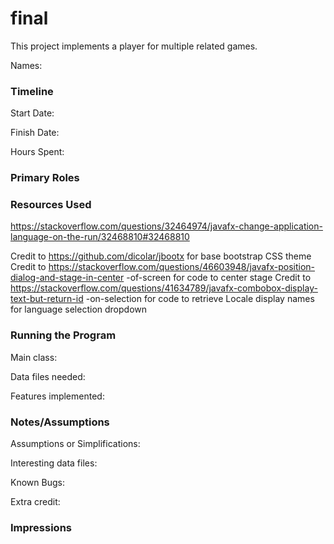 final
====

This project implements a player for multiple related games.

Names:


### Timeline

Start Date: 

Finish Date: 

Hours Spent:

### Primary Roles


### Resources Used
https://stackoverflow.com/questions/32464974/javafx-change-application-language-on-the-run/32468810#32468810

Credit to https://github.com/dicolar/jbootx for base bootstrap CSS theme
Credit to https://stackoverflow.com/questions/46603948/javafx-position-dialog-and-stage-in-center
-of-screen for code to center stage
Credit to https://stackoverflow.com/questions/41634789/javafx-combobox-display-text-but-return-id
-on-selection for code to retrieve Locale display names for language selection dropdown

### Running the Program

Main class:

Data files needed: 

Features implemented:



### Notes/Assumptions

Assumptions or Simplifications:

Interesting data files:

Known Bugs:

Extra credit:


### Impressions

